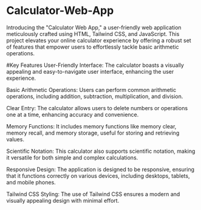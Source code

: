 # Calculator-Web-App
Introducing the "Calculator Web App," a user-friendly web application meticulously crafted using HTML, Tailwind CSS, and JavaScript. This project elevates your online calculator experience by offering a robust set of features that empower users to effortlessly tackle basic arithmetic operations.

#Key Features
User-Friendly Interface: The calculator boasts a visually appealing and easy-to-navigate user interface, enhancing the user experience.

Basic Arithmetic Operations: Users can perform common arithmetic operations, including addition, subtraction, multiplication, and division.

Clear Entry: The calculator allows users to delete numbers or operations one at a time, enhancing accuracy and convenience.

Memory Functions: It includes memory functions like memory clear, memory recall, and memory storage, useful for storing and retrieving values.

Scientific Notation: This calculator also supports scientific notation, making it versatile for both simple and complex calculations.

Responsive Design: The application is designed to be responsive, ensuring that it functions correctly on various devices, including desktops, tablets, and mobile phones.

Tailwind CSS Styling: The use of Tailwind CSS ensures a modern and visually appealing design with minimal effort.
